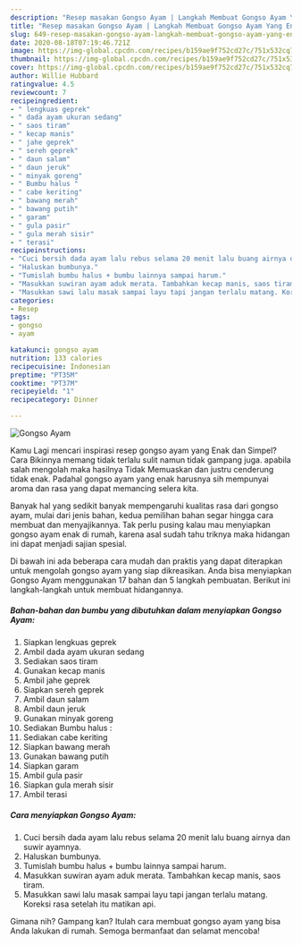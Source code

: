 ```yaml
---
description: "Resep masakan Gongso Ayam | Langkah Membuat Gongso Ayam Yang Enak Banget"
title: "Resep masakan Gongso Ayam | Langkah Membuat Gongso Ayam Yang Enak Banget"
slug: 649-resep-masakan-gongso-ayam-langkah-membuat-gongso-ayam-yang-enak-banget
date: 2020-08-18T07:19:46.721Z
image: https://img-global.cpcdn.com/recipes/b159ae9f752cd27c/751x532cq70/gongso-ayam-foto-resep-utama.jpg
thumbnail: https://img-global.cpcdn.com/recipes/b159ae9f752cd27c/751x532cq70/gongso-ayam-foto-resep-utama.jpg
cover: https://img-global.cpcdn.com/recipes/b159ae9f752cd27c/751x532cq70/gongso-ayam-foto-resep-utama.jpg
author: Willie Hubbard
ratingvalue: 4.5
reviewcount: 7
recipeingredient:
- " lengkuas geprek"
- " dada ayam ukuran sedang"
- " saos tiram"
- " kecap manis"
- " jahe geprek"
- " sereh geprek"
- " daun salam"
- " daun jeruk"
- " minyak goreng"
- " Bumbu halus "
- " cabe keriting"
- " bawang merah"
- " bawang putih"
- " garam"
- " gula pasir"
- " gula merah sisir"
- " terasi"
recipeinstructions:
- "Cuci bersih dada ayam lalu rebus selama 20 menit lalu buang airnya dan suwir ayamnya."
- "Haluskan bumbunya."
- "Tumislah bumbu halus + bumbu lainnya sampai harum."
- "Masukkan suwiran ayam aduk merata. Tambahkan kecap manis, saos tiram."
- "Masukkan sawi lalu masak sampai layu tapi jangan terlalu matang. Koreksi rasa setelah itu matikan api."
categories:
- Resep
tags:
- gongso
- ayam

katakunci: gongso ayam 
nutrition: 133 calories
recipecuisine: Indonesian
preptime: "PT35M"
cooktime: "PT37M"
recipeyield: "1"
recipecategory: Dinner

---
```



![Gongso Ayam](https://img-global.cpcdn.com/recipes/b159ae9f752cd27c/751x532cq70/gongso-ayam-foto-resep-utama.jpg)

Kamu Lagi mencari inspirasi resep gongso ayam yang Enak dan Simpel? Cara Bikinnya memang tidak terlalu sulit namun tidak gampang juga. apabila salah mengolah maka hasilnya Tidak Memuaskan dan justru cenderung tidak enak. Padahal gongso ayam yang enak harusnya sih mempunyai aroma dan rasa yang dapat memancing selera kita.



Banyak hal yang sedikit banyak mempengaruhi kualitas rasa dari gongso ayam, mulai dari jenis bahan, kedua pemilihan bahan segar hingga cara membuat dan menyajikannya. Tak perlu pusing kalau mau menyiapkan gongso ayam enak di rumah, karena asal sudah tahu triknya maka hidangan ini dapat menjadi sajian spesial.


Di bawah ini ada beberapa cara mudah dan praktis yang dapat diterapkan untuk mengolah gongso ayam yang siap dikreasikan. Anda bisa menyiapkan Gongso Ayam menggunakan 17 bahan dan 5 langkah pembuatan. Berikut ini langkah-langkah untuk membuat hidangannya.

<!--inarticleads1-->

##### Bahan-bahan dan bumbu yang dibutuhkan dalam menyiapkan Gongso Ayam:

1. Siapkan  lengkuas geprek
1. Ambil  dada ayam ukuran sedang
1. Sediakan  saos tiram
1. Gunakan  kecap manis
1. Ambil  jahe geprek
1. Siapkan  sereh geprek
1. Ambil  daun salam
1. Ambil  daun jeruk
1. Gunakan  minyak goreng
1. Sediakan  Bumbu halus :
1. Sediakan  cabe keriting
1. Siapkan  bawang merah
1. Gunakan  bawang putih
1. Siapkan  garam
1. Ambil  gula pasir
1. Siapkan  gula merah sisir
1. Ambil  terasi




<!--inarticleads2-->

##### Cara menyiapkan Gongso Ayam:

1. Cuci bersih dada ayam lalu rebus selama 20 menit lalu buang airnya dan suwir ayamnya.
1. Haluskan bumbunya.
1. Tumislah bumbu halus + bumbu lainnya sampai harum.
1. Masukkan suwiran ayam aduk merata. Tambahkan kecap manis, saos tiram.
1. Masukkan sawi lalu masak sampai layu tapi jangan terlalu matang. Koreksi rasa setelah itu matikan api.




Gimana nih? Gampang kan? Itulah cara membuat gongso ayam yang bisa Anda lakukan di rumah. Semoga bermanfaat dan selamat mencoba!

